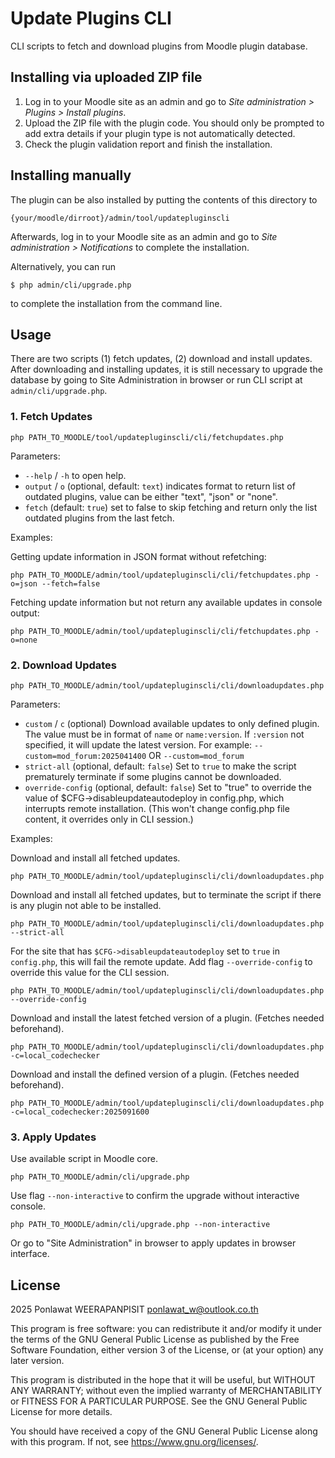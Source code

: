 # Update Plugins CLI #

CLI scripts to fetch and download plugins from Moodle plugin database.

## Installing via uploaded ZIP file ##

1. Log in to your Moodle site as an admin and go to _Site administration >
   Plugins > Install plugins_.
2. Upload the ZIP file with the plugin code. You should only be prompted to add
   extra details if your plugin type is not automatically detected.
3. Check the plugin validation report and finish the installation.

## Installing manually ##

The plugin can be also installed by putting the contents of this directory to

    {your/moodle/dirroot}/admin/tool/updatepluginscli

Afterwards, log in to your Moodle site as an admin and go to _Site administration >
Notifications_ to complete the installation.

Alternatively, you can run

    $ php admin/cli/upgrade.php

to complete the installation from the command line.

## Usage ##

There are two scripts (1) fetch updates, (2) download and install updates. After downloading and installing updates, it is still necessary to upgrade the database by going to Site Administration in browser or run CLI script at `admin/cli/upgrade.php`.

### 1. Fetch Updates ###

```
php PATH_TO_MOODLE/tool/updatepluginscli/cli/fetchupdates.php
```

Parameters:

- `--help` / `-h` to open help.
- `output` / `o` (optional, default: `text`) indicates format to return list of outdated plugins, value can be either "text", "json" or "none".
- `fetch` (default: `true`) set to false to skip fetching and return only the list outdated plugins from the last fetch.

Examples:

Getting update information in JSON format without refetching:
```
php PATH_TO_MOODLE/admin/tool/updatepluginscli/cli/fetchupdates.php -o=json --fetch=false
```

Fetching update information but not return any available updates in console output:
```
php PATH_TO_MOODLE/admin/tool/updatepluginscli/cli/fetchupdates.php -o=none
```

### 2. Download Updates ###

```
php PATH_TO_MOODLE/admin/tool/updatepluginscli/cli/downloadupdates.php
```

Parameters:

- `custom` / `c` (optional) Download available updates to only defined plugin. The value must be in format of `name` or `name:version`. If `:version` not specified, it will update the latest version. For example: `--custom=mod_forum:2025041400` OR `--custom=mod_forum`
- `strict-all` (optional, default: `false`) Set to `true` to make the script prematurely terminate if some plugins cannot be downloaded.
- `override-config` (optional, default: `false`) Set to "true" to override the value of \$CFG->disableupdateautodeploy in config.php, which interrupts remote installation. (This won't change config.php file content, it overrides only in CLI session.)

Examples:

Download and install all fetched updates.
```
php PATH_TO_MOODLE/admin/tool/updatepluginscli/cli/downloadupdates.php
```

Download and install all fetched updates, but to terminate the script if there is any plugin not able to be installed.
```
php PATH_TO_MOODLE/admin/tool/updatepluginscli/cli/downloadupdates.php --strict-all
```

For the site that has `$CFG->disableupdateautodeploy` set to `true` in `config.php`, this will fail the remote update. Add flag `--override-config` to override this value for the CLI session.
```
php PATH_TO_MOODLE/admin/tool/updatepluginscli/cli/downloadupdates.php --override-config
```

Download and install the latest fetched version of a plugin. (Fetches needed beforehand).
```
php PATH_TO_MOODLE/admin/tool/updatepluginscli/cli/downloadupdates.php -c=local_codechecker
```

Download and install the defined version of a plugin. (Fetches needed beforehand).
```
php PATH_TO_MOODLE/admin/tool/updatepluginscli/cli/downloadupdates.php -c=local_codechecker:2025091600
```

### 3. Apply Updates ###

Use available script in Moodle core.
```
php PATH_TO_MOODLE/admin/cli/upgrade.php
```

Use flag `--non-interactive` to confirm the upgrade without interactive console.
```
php PATH_TO_MOODLE/admin/cli/upgrade.php --non-interactive
```

Or go to "Site Administration" in browser to apply updates in browser interface.

## License ##

2025 Ponlawat WEERAPANPISIT <ponlawat_w@outlook.co.th>

This program is free software: you can redistribute it and/or modify it under
the terms of the GNU General Public License as published by the Free Software
Foundation, either version 3 of the License, or (at your option) any later
version.

This program is distributed in the hope that it will be useful, but WITHOUT ANY
WARRANTY; without even the implied warranty of MERCHANTABILITY or FITNESS FOR A
PARTICULAR PURPOSE.  See the GNU General Public License for more details.

You should have received a copy of the GNU General Public License along with
this program.  If not, see <https://www.gnu.org/licenses/>.
